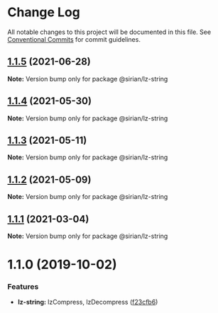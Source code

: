 # Change Log

All notable changes to this project will be documented in this file.
See [Conventional Commits](https://conventionalcommits.org) for commit guidelines.

## [1.1.5](https://github.com/sirian/js/compare/@sirian/lz-string@1.1.4...@sirian/lz-string@1.1.5) (2021-06-28)

**Note:** Version bump only for package @sirian/lz-string





## [1.1.4](https://github.com/sirian/js/compare/@sirian/lz-string@1.1.3...@sirian/lz-string@1.1.4) (2021-05-30)

**Note:** Version bump only for package @sirian/lz-string





## [1.1.3](https://github.com/sirian/js/compare/@sirian/lz-string@1.1.2...@sirian/lz-string@1.1.3) (2021-05-11)

**Note:** Version bump only for package @sirian/lz-string





## [1.1.2](https://github.com/sirian/js/compare/@sirian/lz-string@1.1.1...@sirian/lz-string@1.1.2) (2021-05-09)

**Note:** Version bump only for package @sirian/lz-string





## [1.1.1](https://github.com/sirian/js/compare/@sirian/lz-string@1.1.0...@sirian/lz-string@1.1.1) (2021-03-04)

**Note:** Version bump only for package @sirian/lz-string





# 1.1.0 (2019-10-02)


### Features

* **lz-string:** lzCompress, lzDecompress ([f23cfb6](https://github.com/sirian/js/commit/f23cfb6))

